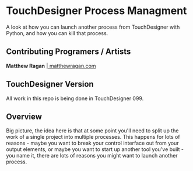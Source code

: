 # TouchDesigner Process Managment
A look at how you can launch another process from TouchDesigner with Python, and how you can kill that process.

## Contributing Programers / Artists ##
**Matthew Ragan** |[ matthewragan.com ](http://matthewragan.com)  

## TouchDesigner Version ##
All work in this repo is being done in TouchDesigner 099. 

## Overview
Big picture, the idea here is that at some point you'll need to split up the work of a single project into multiple processes. This happens for lots of reasons - maybe you want to break your control interface out from your output elements, or maybe you want to start up another tool you've built - you name it, there are lots of reasons you might want to launch another process. 
